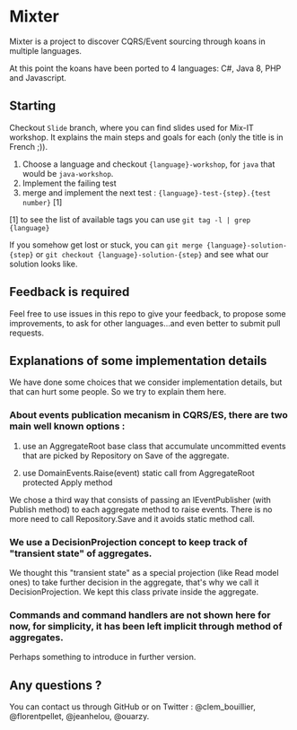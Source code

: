 Mixter
======
Mixter is a project to discover CQRS/Event sourcing through koans in multiple
languages.

At this point the koans have been ported to 4 languages: C#, Java 8, PHP and
Javascript.

Starting
-------

Checkout `Slide` branch, where you can find slides used for Mix-IT workshop.
It explains the main steps and goals for each (only the title is in French ;)).

1. Choose a language and checkout `{language}-workshop`, for `java` that would be
`java-workshop`.
2. Implement the failing test
3. merge and implement the next test : `{language}-test-{step}.{test number}` [1]

[1] to see the list of available tags you can use `git tag -l | grep {language}`

If you somehow get lost or stuck, you can `git merge {language}-solution-{step}`
or `git checkout {language}-solution-{step}` and see what our solution looks like.

Feedback is required
--------------------

Feel free to use issues in this repo to give your feedback, to propose some improvements,
to ask for other languages...and even better to submit pull requests.

Explanations of some implementation details
-------------------------------------------

We have done some choices that we consider implementation details, but that can hurt
some people. So we try to explain them here.

### About events publication mecanism in CQRS/ES, there are two main well known options :

1) use an AggregateRoot base class that accumulate uncommitted events that are picked by Repository on Save of the aggregate.

2) use DomainEvents.Raise(event) static call from AggregateRoot protected Apply method

We chose a third way that consists of passing an IEventPublisher (with Publish method) to each aggregate method to raise events.
There is no more need to call Repository.Save and it avoids static method call.

### We use a DecisionProjection concept to keep track of "transient state" of aggregates.

We thought this "transient state" as a special projection (like Read model ones) to take further decision in the aggregate,
that's why we call it DecisionProjection. We kept this class private inside the aggregate.

### Commands and command handlers are not shown here for now, for simplicity, it has been left implicit through method of aggregates.

Perhaps something to introduce in further version.

Any questions ?
---------------

You can contact us through GitHub or on Twitter : @clem_bouillier, @florentpellet, @jeanhelou, @ouarzy.
